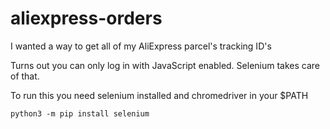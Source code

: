 # aliexpress-orders

I wanted a way to get all of my AliExpress parcel's tracking ID's

Turns out you can only log in with JavaScript enabled.
Selenium takes care of that.

To run this you need selenium installed and chromedriver in your $PATH

`python3 -m pip install selenium`
